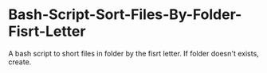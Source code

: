 # Bash-Script-Sort-Files-By-Folder-Fisrt-Letter
A bash script to short files in folder by the fisrt letter. If folder doesn't exists, create.
